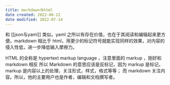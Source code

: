 ```yaml
---
title: markdown与html
date created: 2022-06-22
date modified: 2022-07-14
---
```


和 [[json与yaml]] 类似。yaml 之所以有存在价值，也在于其阅读和编辑起来更方便。markdown 相比于 html，用更少的标记符号就能实现同样的效果，对内容的侵入性低，进一步降低输入摩擦力。

HTML 的全称是 hypertext markup language ，注意里面的 markup ，刚好和 markdown 相反 所以 Markdown 的意思应该是反标记，因为 markup 是标记。 markup 是内容以上的处理，关注形式，样式，格式等等； 而 markdown 关注内容。所以，他的主要用户也是作者，编辑和文档撰写者。
